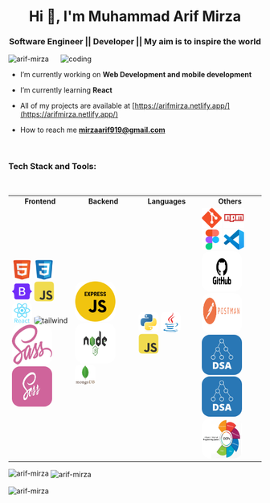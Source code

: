 <h1 align="center">Hi 👋, I'm Muhammad Arif Mirza</h1>
<h3 align="center">Software Engineer || Developer || My aim is to inspire the world</h3>
<img  align="right" alt="coding" width="400" src="https://github.com/arif-mirza/arif-mirza/assets/144928286/56ba8912-9746-43ba-a68f-06fac97c396e"/>
<p align="left"> <img src="https://komarev.com/ghpvc/?username=arif-mirza&label=Profile%20views&color=0e75b6&style=flat" alt="arif-mirza" /> </p>

- I’m currently working on **Web Development and mobile development**

- I’m currently learning **React**

- All of my projects are available at [https://arifmirza.netlify.app/](https://arifmirza.netlify.app/)

- How to reach me **mirzaarif919@gmail.com**

<br>

<h3 align="left"><b>Tech Stack and Tools:</b></h3>

<br>

<table>
  <tr>
    <td align="center" width="25%"><strong>Frontend</strong></td>
    <td align="center" width="25%"><strong>Backend</strong></td>
    <td align="center" width="25%"><strong>Languages</strong></td>
    <td align="center" width="25%"><strong>Others</strong></td>
  </tr>
  <tr>
  <!-- 1 -->
    <td align="left">
      <img src="https://raw.githubusercontent.com/devicons/devicon/master/icons/html5/html5-original.svg" alt="HTML5" style="border-radius: 20%;" width="40" height="40"/>
      <img src="https://raw.githubusercontent.com/devicons/devicon/master/icons/css3/css3-original.svg" alt="CSS3" style="border-radius: 20%;" width="40" height="40"/>
      <img src="https://raw.githubusercontent.com/devicons/devicon/master/icons/bootstrap/bootstrap-plain.svg" alt="Bootstrap"  style="border-radius: 20%;" width="40" height="40"/>
      <img src="https://raw.githubusercontent.com/devicons/devicon/master/icons/javascript/javascript-original.svg" alt="JavaScript"style="border-radius: 20%;" width="40" height="40"/>
      <img src="https://raw.githubusercontent.com/devicons/devicon/master/icons/react/react-original-wordmark.svg" alt="react" style="border-radius: 20%;" width="40" height="40"/> 
       <img src="https://www.vectorlogo.zone/logos/tailwindcss/tailwindcss-icon.svg" alt="tailwind" style="border-radius: 20%;" width="40" height="40"/>
       <img src="https://github.com/Ahmadjajja/Ahmadjajja/blob/main/Images/sass.png" alt="Sass" style="border-radius: 20%;" width="80" height="80"/>
       <img src="https://github.com/Ahmadjajja/Ahmadjajja/blob/main/Images/scss.webp" alt="Scss" style="border-radius: 20%;" width="80" height="80"/>
    </td>
    <!-- 2 -->
    <td align="left">
      <img src="https://github.com/Ahmadjajja/Ahmadjajja/blob/main/Images/express-js.png" alt="Express.js" style="border-radius: 20%;" width="80" height="80"/>
      <img src="https://raw.githubusercontent.com/Ahmadjajja/Ahmadjajja/main/Images/node-js.webp" alt="Nodejs" style="border-radius: 20%;" width="80" height="80"/>
      <img src="https://raw.githubusercontent.com/devicons/devicon/master/icons/mongodb/mongodb-original-wordmark.svg" alt="mongodb" style="border-radius: 20%;" width="40" height="40"/>       
    </td>
    <!-- 3 -->
    <td align="left">
      <img src="https://raw.githubusercontent.com/devicons/devicon/master/icons/python/python-original.svg" alt="Python" style="border-radius: 20%;" width="40" height="40"/>
      <img src="https://raw.githubusercontent.com/devicons/devicon/master/icons/java/java-original.svg" alt="Java" style="border-radius: 20%;" width="40" height="40"/>
      <img src="https://raw.githubusercontent.com/devicons/devicon/master/icons/javascript/javascript-original.svg" alt="JavaScript"style="border-radius: 20%;" width="40" height="40"/>
    </td> 
    <!-- 4 -->
    <td align="left">
      <img src="https://raw.githubusercontent.com/devicons/devicon/master/icons/git/git-original.svg" alt="Git" width="40" height="40"/>
      <img src="https://raw.githubusercontent.com/devicons/devicon/master/icons/npm/npm-original-wordmark.svg" alt="npm" width="40" height="40"/>
      <img src="https://raw.githubusercontent.com/devicons/devicon/master/icons/figma/figma-original.svg" alt="Figma" width="40" height="40"/>
      <img src="https://raw.githubusercontent.com/devicons/devicon/master/icons/vscode/vscode-original.svg" alt="VSCode" width="40" height="40"/>
      <img src="https://github.com/Ahmadjajja/Ahmadjajja/blob/main/Images/Github.png" alt="Github"  style="border-radius: 20%" width="80" height="80"/>
      <img src="https://github.com/Ahmadjajja/Ahmadjajja/blob/main/Images/postman.png" alt="Postman"  style="border-radius: 20%" width="80" height="80"/>
      <img src="https://github.com/Ahmadjajja/Ahmadjajja/blob/main/Images/DSA.jpg" alt="OOP"  style="border-radius: 20%" width="80" height="80"/>
      <img src="https://github.com/Ahmadjajja/Ahmadjajja/blob/main/Images/DSA.jpg" alt="DSA"  style="border-radius: 20%" width="80" height="80"/>
      <img src="https://github.com/Ahmadjajja/Ahmadjajja/blob/main/Images/oop.png" alt="OOP"  style="border-radius: 20%" width="80" height="80"/>
    </td>

  </tr>
</table>









<p><img align="left" src="https://github-readme-stats.vercel.app/api/top-langs?username=arif-mirza&show_icons=true&locale=en&layout=compact" alt="arif-mirza" /></p>

<p>&nbsp;<img align="center" src="https://github-readme-stats.vercel.app/api?username=arif-mirza&show_icons=true&locale=en" alt="arif-mirza" /></p>

<p><img align="center" src="https://github-readme-streak-stats.herokuapp.com/?user=arif-mirza&" alt="arif-mirza" /></p>

